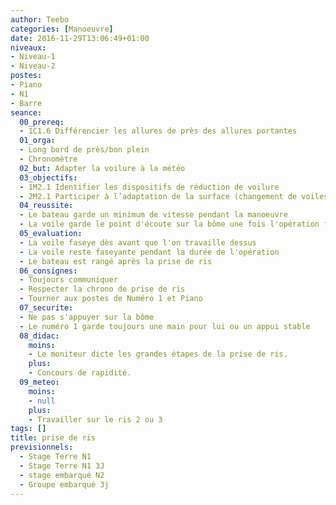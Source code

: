 ```yaml
---
author: Teebo
categories: [Manoeuvre]
date: 2016-11-29T13:06:49+01:00
niveaux:
- Niveau-1
- Niveau-2
postes:
- Piano
- N1
- Barre
seance:
  00_prereq:
  - 1C1.6 Différencier les allures de près des allures portantes
  01_orga:
  - Long bord de près/bon plein
  - Chronomètre
  02_but: Adapter la voilure à la météo
  03_objectifs:
  - 1M2.1 Identifier les dispositifs de réduction de voilure
  - 2M2.1 Participer à l’adaptation de la surface (changement de voiles, prise de ris)
  04_reussite:
  - Le bateau garde un minimum de vitesse pendant la manoeuvre
  - La voile garde le point d'écoute sur la bôme une fois l'opération finie
  05_evaluation:
  - La voile faseye dès avant que l'on travaille dessus
  - La voile reste faseyante pendant la durée de l'opération
  - Le bateau est rangé après la prise de ris
  06_consignes:
  - Toujours communiquer
  - Respecter la chrono de prise de ris
  - Tourner aux postes de Numéro 1 et Piano
  07_securite:
  - Ne pas s'appuyer sur la bôme
  - Le numéro 1 garde toujours une main pour lui ou un appui stable
  08_didac:
    moins:
    - Le moniteur dicte les grandes étapes de la prise de ris.
    plus:
    - Concours de rapidité.
  09_meteo:
    moins:
    - null
    plus:
    - Travailler sur le ris 2 ou 3
tags: []
title: prise de ris
previsionnels:
  - Stage Terre N1
  - Stage Terre N1 3J
  - stage embarqué N2
  - Groupe embarqué 3j
---
```

